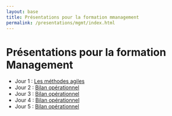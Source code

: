 ```yaml
---
layout: base
title: Présentations pour la formation mmanagement
permalink: /presentations/mgmt/index.html
---
```


Présentations pour la formation Management
==========================================
        
* Jour 1 : [Les méthodes agiles](/presentations/mgmt/agilite/)
* Jour 2 : [Bilan opérationnel](/presentations/mgmt/J2/)         
* Jour 3 : [Bilan opérationnel](/presentations/mgmt/J3/)
* Jour 4 : [Bilan opérationnel](/presentations/mgmt/J4/)
* Jour 5 : [Bilan opérationnel](/presentations/mgmt/J5/)
        
